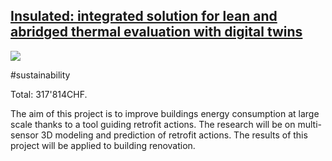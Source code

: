 ## [Insulated: integrated solution for lean and abridged thermal evaluation with digital twins](https://www.aramis.admin.ch/Grunddaten/?ProjectID=53471)

![](images/insulated.gif)

#sustainability

Total: 317'814CHF.

The aim of this project is to improve buildings energy consumption at large scale thanks to a tool guiding retrofit actions. The research will be on multi-sensor 3D modeling and prediction of retrofit actions. The results of this project will be applied to building renovation.